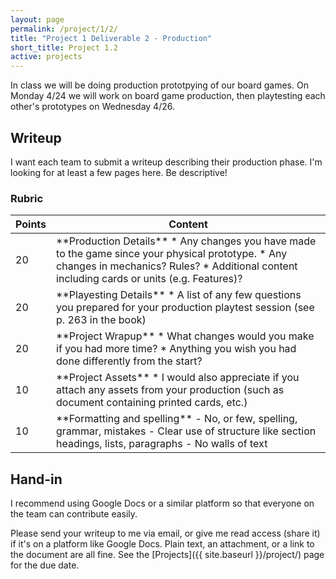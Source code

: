 ```yaml
---
layout: page
permalink: /project/1/2/
title: "Project 1 Deliverable 2 - Production"
short_title: Project 1.2
active: projects
---
```


In class we will be doing production prototpying of our board games.
On Monday 4/24 we will work on board game production, then playtesting each other's prototypes on Wednesday 4/26.

## Writeup

I want each team to submit a writeup describing their production phase.
I'm looking for at least a few pages here.
Be descriptive!


### Rubric

<table class="table table-striped table-bordered">
  <thead>
    <tr>
      <th>Points</th>
      <th>Content</th>
    </tr>
  </thead>
  <tbody>

<tr>
<td>20</td>
<td markdown="block">
**Production Details**
* Any changes you have made to the game since your physical prototype.
* Any changes in mechanics? Rules?
* Additional content including cards or units (e.g. Features)?
</td>
</tr>

<tr>
<td>20</td>
<td markdown="block">
**Playesting Details**
* A list of any few questions you prepared for your production playtest session (see p. 263 in the book)
</td>
</tr>

<tr>
<td>20</td>
<td markdown="block">
**Project Wrapup**
* What changes would you make if you had more time?
* Anything you wish you had done differently from the start?
</td>
</tr>

<tr>
<td>10</td>
<td markdown="block">
**Project Assets**
* I would also appreciate if you attach any assets from your production (such as document containing printed cards, etc.)
</td>
</tr>

<tr>
<td>10</td>
<td markdown="block">
**Formatting and spelling**
- No, or few, spelling, grammar, mistakes
- Clear use of structure like section headings, lists, paragraphs
- No walls of text
</td>
</tr>

</tbody>
</table>



## Hand-in

I recommend using Google Docs or a similar platform so that everyone on the team can contribute easily.

Please send your writeup to me via email, or give me read access (share it) if it's on a platform like Google Docs.
Plain text, an attachment, or a link to the document are all fine.
See the [Projects]({{ site.baseurl }}/project/) page for the due date.
